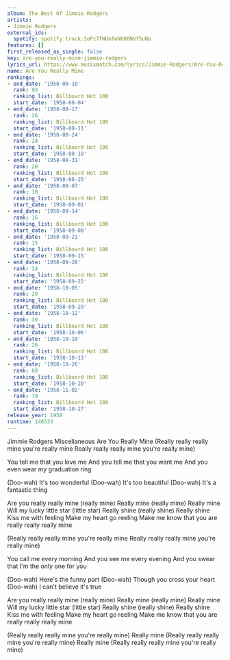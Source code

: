 ```yaml
---
album: The Best Of Jimmie Rodgers
artists:
- Jimmie Rodgers
external_ids:
  spotify: spotify:track:2oPz7fWUmfeNG00NVf5uNa
features: []
first_released_as_single: false
key: are-you-really-mine-jimmie-rodgers
lyrics_url: https://www.musixmatch.com/lyrics/Jimmie-Rodgers/Are-You-Really-Mine
name: Are You Really Mine
rankings:
- end_date: '1958-08-10'
  rank: 93
  ranking_list: Billboard Hot 100
  start_date: '1958-08-04'
- end_date: '1958-08-17'
  rank: 26
  ranking_list: Billboard Hot 100
  start_date: '1958-08-11'
- end_date: '1958-08-24'
  rank: 24
  ranking_list: Billboard Hot 100
  start_date: '1958-08-18'
- end_date: '1958-08-31'
  rank: 20
  ranking_list: Billboard Hot 100
  start_date: '1958-08-25'
- end_date: '1958-09-07'
  rank: 10
  ranking_list: Billboard Hot 100
  start_date: '1958-09-01'
- end_date: '1958-09-14'
  rank: 16
  ranking_list: Billboard Hot 100
  start_date: '1958-09-08'
- end_date: '1958-09-21'
  rank: 15
  ranking_list: Billboard Hot 100
  start_date: '1958-09-15'
- end_date: '1958-09-28'
  rank: 24
  ranking_list: Billboard Hot 100
  start_date: '1958-09-22'
- end_date: '1958-10-05'
  rank: 29
  ranking_list: Billboard Hot 100
  start_date: '1958-09-29'
- end_date: '1958-10-12'
  rank: 30
  ranking_list: Billboard Hot 100
  start_date: '1958-10-06'
- end_date: '1958-10-19'
  rank: 26
  ranking_list: Billboard Hot 100
  start_date: '1958-10-13'
- end_date: '1958-10-26'
  rank: 60
  ranking_list: Billboard Hot 100
  start_date: '1958-10-20'
- end_date: '1958-11-02'
  rank: 79
  ranking_list: Billboard Hot 100
  start_date: '1958-10-27'
release_year: 1958
runtime: 148533
---
```

Jimmie Rodgers
Miscellaneous
Are You Really Mine
(Really really really mine you're really mine
Really really really mine you're really mine)

You tell me that you love me
And you tell me that you want me
And you even wear my graduation ring

(Doo-wah) It's too wonderful
(Doo-wah) It's too beautiful
(Doo-wah) It's a fantastic thing

Are you really really mine (really mine)
Really mine (really mine)
Really mine
Will my lucky little star (little star)
Really shine (really shine)
Really shine
Kiss me with feeling
Make my heart go reeling
Make me know that you are really really really mine

(Really really really mine you're really mine
Really really really mine you're really mine)

You call me every morning
And you see me every evening
And you swear that I'm the only one for you

(Doo-wah) Here's the funny part
(Doo-wah) Though you cross your heart
(Doo-wah) I can't believe it's true

Are you really really mine (really mine)
Really mine (really mine)
Really mine
Will my lucky little star (little star)
Really shine (really shine)
Really shine
Kiss me with feeling
Make my heart go reeling
Make me know that you are really really really mine

(Really really really mine you're really mine)
Really mine
(Really really really mine you're really mine)
Really mine
(Really really really mine you're really mine)
